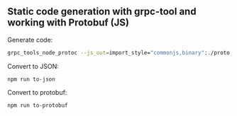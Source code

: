 ## Static code generation with grpc-tool and working with Protobuf (JS)

Generate code:

```bash
grpc_tools_node_protoc --js_out=import_style="commonjs,binary":./proto  --proto_path=./proto employees.proto
```

Convert to JSON:

```
npm run to-json
```

Convert to protobuf:

```
npm run to-protobuf
```

